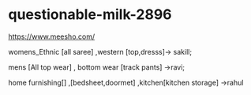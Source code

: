 # questionable-milk-2896
https://www.meesho.com/

womens_Ethnic [all saree] ,western [top,dresss]-> sakill;

mens [All top wear] , bottom wear [track pants] ->ravi;

home furnishing[] ,[bedsheet,doormet] ,kitchen[kitchen storage] ->rahul

